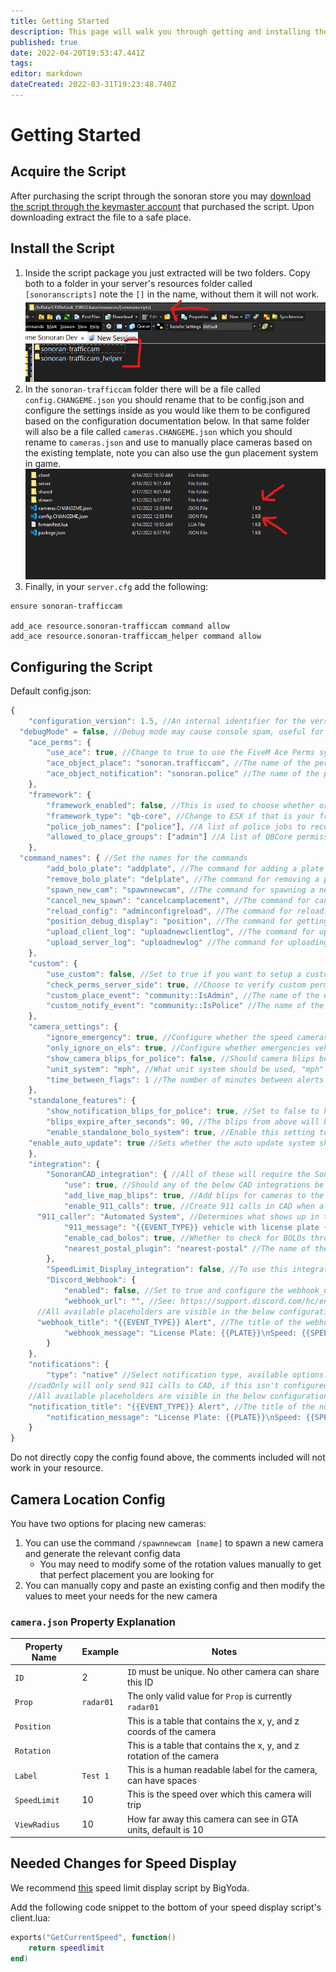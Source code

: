 ```yaml
---
title: Getting Started
description: This page will walk you through getting and installing the script.
published: true
date: 2022-04-20T19:53:47.441Z
tags: 
editor: markdown
dateCreated: 2022-03-31T19:23:48.740Z
---
```


# Getting Started
## Acquire the Script
After purchasing the script through the sonoran store you may [download the script through the keymaster account](/tebex-assets) that purchased the script. Upon downloading extract the file to a safe place.

## Install the Script
1. Inside the script package you just extracted will be two folders. Copy both to a folder in your server's resources folder called `[sonoranscripts]` note the `[]` in the name, without them it will not work.
![directory-example.png](/speed-camera/directory-example.png)
2. In the `sonoran-trafficcam` folder there will be a file called `config.CHANGEME.json` you should rename that to be config.json and configure the settings inside as you would like them to be configured based on the configuration documentation below. In that same folder will also be a file called `cameras.CHANGEME.json` which you should rename to `cameras.json` and use to manually place cameras based on the existing template, note you can also use the gun placement system in game.
![files-example.png](/speed-camera/files-example.png)
3. Finally, in your `server.cfg` add the following:
```
ensure sonoran-trafficcam

add_ace resource.sonoran-trafficcam command allow
add_ace resource.sonoran-trafficcam_helper command allow
```

## Configuring the Script
Default config.json:
```js
{
	"configuration_version": 1.5, //An internal identifier for the version number
  "debugMode" = false, //Debug mode may cause console spam, useful for debugging issues
	"ace_perms": {
		"use_ace": true, //Change to true to use the FiveM Ace Perms system
		"ace_object_place": "sonoran.trafficcam", //The name of the permission to place new traffic cameras
		"ace_object_notification": "sonoran.police" //The name of the permission to receive notifications and to manage the BOLO system
	},
	"framework": {
		"framework_enabled": false, //This is used to choose whether or not to use a framework such as ESX or qb-core
		"framework_type": "qb-core", //Change to ESX if that is your framework
		"police_job_names": ["police"], //A list of police jobs to receive notifications and manage the BOLO system
		"allowed_to_place_groups": ["admin"] //A list of QBCore permission groups allowed to add new cameras
	},
  "command_names": { //Set the names for the commands
		"add_bolo_plate": "addplate", //The command for adding a plate to the standalone BOLO system
		"remove_bolo_plate": "delplate", //The command for removing a plate from the standalone BOLO system
		"spawn_new_cam": "spawnnewcam", //The command for spawning a new camera using the gun system
		"cancel_new_spawn": "cancelcamplacement", //The command for canceling a new camera spawn
		"reload_config": "adminconfigreload", //The command for reloading the config.json without restarting the script
		"position_debug_display": "position", //The command for getting a present position and heading within the game
		"upload_client_log": "uploadnewclientlog", //The command for uploading a client log to the server a support rep may ask you to do this
		"upload_server_log": "uploadnewlog" //The command for uploading a server log to the server a support rep may ask you to do this
	},
	"custom": {
		"use_custom": false, //Set to true if you want to setup a custom permission syste
		"check_perms_server_side": true, //Choose to verify custom perms on the server or client (server is recommended for security)
		"custom_place_event": "community::IsAdmin", //The name of the event that should be triggered when checking if someone can place new cameras
		"custom_notify_event": "community::IsPolice" //The name of the event that should be triggered when checking if someone should receive notifications
	},
	"camera_settings": {
		"ignore_emergency": true, //Configure whether the speed cameras should ignore emergency vehicles
		"only_ignore_on_els": true, //Configure whether emergencies vehicles should only be ignored if they are running lights (only works if above value is set to true)
		"show_camera_blips_for_police": false, //Should camera blips be shown on officer's in-game maps
		"unit_system": "mph", //What unit system should be used, "mph" and "kph" are the only valid option
		"time_between_flags": 1 //The number of minutes between alerts about a single vehicle at a location, this will be overridden if the vehicle is seen by a different camera before this time has passed.
	},
	"standalone_features": {
		"show_notification_blips_for_police": true, //Set to false to hide deteted vehicles map blips for officers in game
		"blips_expire_after_seconds": 90, //The blips from above will be deleted after this number of seconds
		"enable_standalone_bolo_system": true, //Enable this setting to use the built in BOLO system through `/addplate` and `/delplate` (NOTE: this setting must be set to false to use the SonoranCAD BOLOs below)
    "enable_auto_update": true //Sets whether the auto update system should be used. Automatic version checks will always be performed.
	},
	"integration": {
		"SonoranCAD_integration": { //All of these will require the SonoranCAD Framework to be installed
			"use": true, //Should any of the below CAD integrations be used?
			"add_live_map_blips": true, //Add blips for cameras to the livemap on the CAD
			"enable_911_calls": true, //Create 911 calls in CAD when a vehicle with a BOLO or that was speeding was detected
      "911_caller": "Automated System", //Determines what shows up in the CAD as the caller
			"911_message": "{{EVENT_TYPE}} vehicle with license plate {{PLATE}} was seen doing {{SPEED}} {{SPEED_UNIT}} at camera {{CAMERA_NAME}}", //This message is what shows up in the message area of the generated 911 calls
			"enable_cad_bolos": true, //Whether to check for BOLOs through the SonoranCAD
			"nearest_postal_plugin": "nearest-postal" //The name of the nearest-postal script you use, if you don't use one you can ignore this and it won't be used
		},
		"SpeedLimit_Display_integration": false, //To use this integration you will have to modify your SpeedLimitDisplay script as is described in the following section
		"Discord_Webhook": {
			"enabled": false, //Set to true and configure the webhook_url field below to use the Discord Webhook Feature
			"webhook_url": "", //See: https://support.discord.com/hc/en-us/articles/228383668-Intro-to-Webhooks
      //All available placeholders are visible in the below configurations.
      "webhook_title": "{{EVENT_TYPE}} Alert", //The title of the webhook embed
			"webhook_message": "License Plate: {{PLATE}}\nSpeed: {{SPEED}} {{SPEED_UNIT}}\nCamera: {{CAMERA_NAME}}" //The message that the webhook displays
		}
	},
	"notifications": {
		"type": "native" //Select notification type, available options: native, pNotify, okokNotify, cadOnly
    //cadOnly will only send 911 calls to CAD, if this isn't configured you can also use that to disable notifications entirely.
    //All available placeholders are visible in the below configurations.
    "notification_title": "{{EVENT_TYPE}} Alert", //The title of the notification for methods that support it
		"notification_message": "License Plate: {{PLATE}}\nSpeed: {{SPEED}} {{SPEED_UNIT}}\nCamera: {{CAMERA_NAME}}" //The message text of the notification
	}
}
```
Do not directly copy the config found above, the comments included will not work in your resource.

## Camera Location Config
You have two options for placing new cameras:
1. You can use the command `/spawnnewcam [name]` to spawn a new camera and generate the relevant config data
	- You may need to modify some of the rotation values manually to get that perfect placement you are looking for
2. You can manually copy and paste an existing config and then modify the values to meet your needs for the new camera
### `camera.json` Property Explanation
| Property Name | Example   | Notes                                                                |
|---------------|-----------|----------------------------------------------------------------------|
| `ID`          | 2         | `ID` must be unique. No other camera can share this ID               |
| `Prop`        | `radar01` | The only valid value for `Prop` is currently `radar01`               |
| `Position`    |           | This is a table that contains the x, y, and z coords of the camera   |
| `Rotation`    | 				  | This is a table that contains the x, y, and z rotation of the camera |
| `Label`       | `Test 1`  | This is a human readable label for the camera, can have spaces       |
| `SpeedLimit`  | 10        | This is the speed over which this camera will trip                   |
| `ViewRadius`  | 10        | How far away this camera can see in GTA units, default is 10         |

## Needed Changes for Speed Display
We recommend [this](https://forum.cfx.re/t/release-posted-speedlimit/180949) speed limit display script by BigYoda.

Add the following code snippet to the bottom of your speed display script's client.lua:
```lua
exports("GetCurrentSpeed", function()
    return speedlimit
end)
```